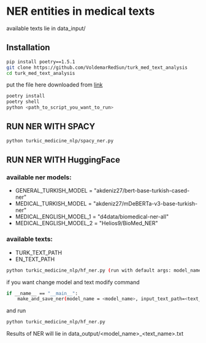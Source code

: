 # NER entities in medical texts
available texts lie in data_input/

## Installation
```bash
pip install poetry==1.5.1
git clone https://github.com/VoldemarRedSun/turk_med_text_analysis
cd turk_med_text_analysis
```
put the file here downloaded from [link](https://drive.google.com/drive/folders/19Ffnh59SIJQPK8XM42ehi_owWP63OGMp?usp=sharing)
```bash
poetry install
poetry shell
python <path_to_script_you_want_to_run>
```
## RUN NER WITH SPACY
```bash
python turkic_medicine_nlp/spacy_ner.py
```
## RUN NER WITH HuggingFace
### available ner models:
* GENERAL_TURKISH_MODEL = "akdeniz27/bert-base-turkish-cased-ner"
* MEDICAL_TURKISH_MODEL = "akdeniz27/mDeBERTa-v3-base-turkish-ner"
* MEDICAL_ENGLISH_MODEL_1 = "d4data/biomedical-ner-all"
* MEDICAL_ENGLISH_MODEL_2 = "Helios9/BioMed_NER"
### available texts:
* TURK_TEXT_PATH
* EN_TEXT_PATH
```bash
python turkic_medicine_nlp/hf_ner.py (run with default args: model_name= MEDICAL_ENGLISH_MODEL_2, text=EN_TEXT_PATH)
```
if you want change model and text modify command 
```bash
if __name__ == "__main__":
    make_and_save_ner(model_name = <model_name>, input_text_path=<text_path>)
```
and run
```bash
python turkic_medicine_nlp/hf_ner.py
```
Results of NER will lie in data_output/<model_name>_<text_name>.txt